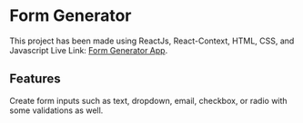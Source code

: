 # Form Generator

This project has been made using ReactJs, React-Context, HTML, CSS, and Javascript 
Live Link: [Form Generator App](https://form-generator-app.netlify.app/).

## Features

Create form inputs such as text, dropdown, email, checkbox, or radio with some validations as well.
